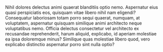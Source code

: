Nihil dolores delectus animi quaerat blanditiis optio nemo. Aspernatur eius quasi perspiciatis eos, quisquam vitae libero nihil nam eligendi? Consequatur laboriosam totam porro sequi quaerat, numquam, at voluptatem, aspernatur quisquam similique animi architecto neque voluptatibus nemo. Officia delectus consectetur vel architecto ex recusandae reprehenderit, harum aliquid, explicabo, id aperiam molestiae ea ipsa doloremque minus? Similique quas molestiae libero quod, vero explicabo distinctio aspernatur porro sint nulla optio?

